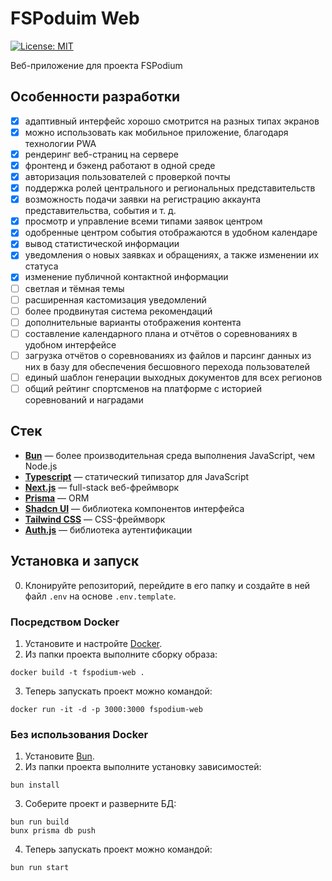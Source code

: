 # FSPoduim Web

[![License: MIT](https://img.shields.io/badge/License-MIT-yellow.svg)](https://opensource.org/licenses/MIT)

Веб-приложение для проекта FSPodium

## Особенности разработки

- [x] адаптивный интерфейс хорошо смотрится на разных типах экранов
- [x] можно использовать как мобильное приложение, благодаря технологии PWA
- [x] рендеринг веб-страниц на сервере
- [x] фронтенд и бэкенд работают в одной среде
- [x] авторизация пользователей с проверкой почты
- [x] поддержка ролей центрального и региональных представительств
- [x] возможность подачи заявки на регистрацию аккаунта представительства, события и т. д.
- [x] просмотр и управление всеми типами заявок центром
- [x] одобренные центром события отображаются в удобном календаре
- [x] вывод статистической информации
- [x] уведомления о новых заявках и обращениях, а также изменении их статуса
- [x] изменение публичной контактной информации
- [ ] светлая и тёмная темы
- [ ] расширенная кастомизация уведомлений
- [ ] более продвинутая система рекомендаций
- [ ] дополнительные варианты отображения контента
- [ ] составление календарного плана и отчётов о соревнованиях в удобном интерфейсе
- [ ] загрузка отчётов о соревнованиях из файлов и парсинг данных из них в базу для обеспечения бесшовного перехода пользователей
- [ ] единый шаблон генерации выходных документов для всех регионов
- [ ] общий рейтинг спортсменов на платформе с историей соревнований и наградами

## Стек

- **[Bun](https://bun.sh/)** — более производительная среда выполнения JavaScript, чем Node.js
- **[Typescript](https://www.typescriptlang.org/)** — статический типизатор для JavaScript
- **[Next.js](https://nextjs.org/)** — full-stack веб-фреймворк
- **[Prisma](https://www.prisma.io/)** — ORM
- **[Shadcn UI](https://ui.shadcn.com/)** — библиотека компонентов интерфейса
- **[Tailwind CSS](https://tailwindcss.com/)** — CSS-фреймворк
- **[Auth.js](https://authjs.dev/)** — библиотека аутентификации

## Установка и запуск

0. Клонируйте репозиторий, перейдите в его папку и создайте в ней файл `.env` на основе `.env.template`.

### Посредством Docker

1. Установите и настройте [Docker](https://www.docker.com/).
2. Из папки проекта выполните сборку образа:

```shell
docker build -t fspodium-web .
```

3. Теперь запускать проект можно командой:

```shell
docker run -it -d -p 3000:3000 fspodium-web
```

### Без использования Docker

1. Установите [Bun](https://bun.sh/).
2. Из папки проекта выполните установку зависимостей:

```shell
bun install
```

3. Соберите проект и разверните БД:

```shell
bun run build
bunx prisma db push
```

4. Теперь запускать проект можно командой:

```shell
bun run start
```
